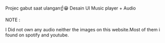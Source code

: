 Projec gabut saat ulangan☝️😁 Desain UI Music player + Audio

NOTE :

I Did not own any audio neither the images on this website.Most of them i found on spotify and youtube.
